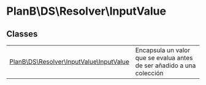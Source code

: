 
                                                                                                                                            
    
# PlanB\DS\Resolver\InputValue



## Classes
| | |
| --- | --- |
| [PlanB\DS\Resolver\InputValue\InputValue](../../../PlanB/DS/Resolver/InputValue/InputValue.md) | Encapsula un valor que se evalua antes de ser añadido a una colección |






                                                                                                                                                                                                                                                                                                                                                                                                            
    
                                                                                                                                                                                                                                                                             
                